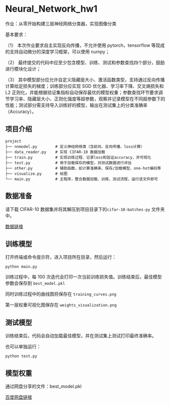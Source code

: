 # Neural_Network_hw1

作业：从零开始构建三层神经网络分类器，实现图像分类

基本要求：

（1） 本次作业要求自主实现反向传播，不允许使用 pytorch，tensorflow 等现成的支持自动微分的深度学习框架，可以使用 numpy；

（2） 最终提交的代码中应至少包含模型、训练、测试和参数查找四个部分，鼓励进行模块化设计；

（3） 其中模型部分应允许自定义隐藏层大小、激活函数类型，支持通过反向传播计算给定损失的梯度；训练部分应实现 SGD 优化器、学习率下降、交叉熵损失和 L2 正则化，并能根据验证集指标自动保存最优的模型权重；参数查找环节要求调节学习率、隐藏层大小、正则化强度等超参数，观察并记录模型在不同超参数下的性能；测试部分需支持导入训练好的模型，输出在测试集上的分类准确率（Accuracy）。


## 项目介绍

```
project
├── nnmodel.py        # 定义神经网络类（含前向、反向传播、loss计算）
├── data_reader.py    # 实现 CIFAR-10 数据加载
├── train.py          # 实现训练过程、记录loss和验证accuracy，并可视化
├── test.py           # 用于加载保存的模型，对测试数据进行评估
├── other.py          # 辅助函数，如计算准确率、保存/加载模型、one-hot编码等
├── visualize.py      # 绘图
└── main.py           # 主程序，整合数据加载、训练、测试流程，运行该文件即可
```


## 数据准备

请下载 CIFAR-10 数据集并将其解压到项目目录下的`cifar-10-batches-py`
文件夹中。

[数据链接](https://www.cs.toronto.edu/~kriz/cifar.html)

## 训练模型

打开终端或命令提示符，进入项目所在目录，然后运行：

```
python main.py
```

训练过程中，每 100 次迭代会打印一次当前训练损失值。训练结束后，最佳模型参数会保存到 `best_model.pkl`

同时训练过程中的曲线图将保存在 `training_curves.png`

第一层权重可视化图保存在 `weights_visualization.png`

## 测试模型

训练结束后，代码会自动加载最佳模型，并在测试集上测试打印最终准确率。

也可以单独运行：

```
python test.py
```

## 模型权重

通过网盘分享的文件：best_model.pkl

[百度网盘链接](https://pan.baidu.com/s/1YRHlV_ASNlQG-3oYGg1Wiw?pwd=76e5)
